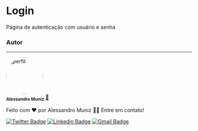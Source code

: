 # Login

Página de autenticação com usuário e senha

### Autor
---

<a>
 <img style="border-radius: 50%;" src="https://avatars.githubusercontent.com/Alessandro1979-itac" width="100px;" alt="perfil"/>
 <br />
 <sub><b>Alessandro Muniz</b></sub></a> <a href="" title="Eldorado Tech Training">🚀</a>


Feito com ❤️ por Alessandro Muniz 👋🏽 Entre em contato!

[![Twitter Badge](https://img.shields.io/badge/-@Muniz_Caranha-1ca0f1?style=flat-square&labelColor=1ca0f1&logo=twitter&logoColor=white&link=https://twitter.com/Muniz_Caranha)](https://twitter.com/Muniz_Caranha) [![Linkedin Badge](https://img.shields.io/badge/-Alessandro-blue?style=flat-square&logo=Linkedin&logoColor=white&link=https://www.linkedin.com/in/alessandro-muniz-caranha/)](https://www.linkedin.com/in/alessandro-muniz-caranha/) 
[![Gmail Badge](https://img.shields.io/badge/-muniz.caranha@gmail.com-c14438?style=flat-square&logo=Gmail&logoColor=white&link=mailto:muniz.caranha@gmail.com)](mailto:muniz.caranha@gmail.com)
